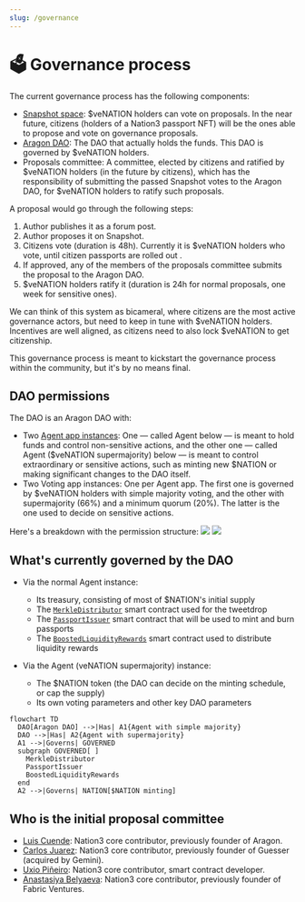 ```yaml
---
slug: /governance
---
```


# 🗳 Governance process

The current governance process has the following components:

- [Snapshot space](https://vote.nation3.org): $veNATION holders can vote on proposals. In the near future, citizens (holders of a Nation3 passport NFT) will be the ones able to propose and vote on governance proposals.
- [Aragon DAO](https://client.aragon.org/#/nation3): The DAO that actually holds the funds. This DAO is governed by $veNATION holders.
- Proposals committee: A committee, elected by citizens and ratified by $veNATION holders (in the future by citizens), which has the responsibility of submitting the passed Snapshot votes to the Aragon DAO, for $veNATION holders to ratify such proposals.

A proposal would go through the following steps:

1. Author publishes it as a forum post.
2. Author proposes it on Snapshot.
3. Citizens vote (duration is 48h). Currently it is $veNATION holders who vote, until citizen passports are rolled out .
4. If approved, any of the members of the proposals committee submits the proposal to the Aragon DAO.
5. $veNATION holders ratify it (duration is 24h for normal proposals, one week for sensitive ones).

We can think of this system as bicameral, where citizens are the most active governance actors, but need to keep in tune with $veNATION holders. Incentives are well aligned, as citizens need to also lock $veNATION to get citizenship.

This governance process is meant to kickstart the governance process within the community, but it's by no means final.

## DAO permissions

The DAO is an Aragon DAO with:

- Two [Agent app instances](https://aragon.org/agent): One — called Agent below — is meant to hold funds and control non-sensitive actions, and the other one — called Agent ($veNATION supermajority) below — is meant to control extraordinary or sensitive actions, such as minting new $NATION or making significant changes to the DAO itself.
- Two Voting app instances: One per Agent app. The first one is governed by $veNATION holders with simple majority voting, and the other with supermajority (66%) and a minimum quorum (20%). The latter is the one used to decide on sensitive actions.

Here's a breakdown with the permission structure:
![](https://user-images.githubusercontent.com/718208/164224949-10b3c522-9016-4ad8-98e3-c214635237e4.png)
![](https://user-images.githubusercontent.com/718208/164223663-1781297a-a82d-4fc3-a9d1-8cb0b25bba60.png)

## What's currently governed by the DAO

- Via the normal Agent instance:

  - Its treasury, consisting of most of $NATION's initial supply
  - The [`MerkleDistributor`](https://etherscan.io/address/0xcab2B7614351649870e4DCC3490Ab692bf3beD60) smart contract used for the tweetdrop
  - The [`PassportIssuer`](https://etherscan.io/address/0x279c0b6bfCBBA977eaF4ad1B2FFe3C208aa068aC) smart contract that will be used to mint and burn passports
  - The [`BoostedLiquidityRewards`](https://etherscan.io/address/0x4f1e79793fd5f5805b285c3f29379b8056a4476b) smart contract used to distribute liquidity rewards

- Via the Agent (veNATION supermajority) instance:
  - The $NATION token (the DAO can decide on the minting schedule, or cap the supply)
  - Its own voting parameters and other key DAO parameters

```mermaid
flowchart TD
  DAO[Aragon DAO] -->|Has| A1{Agent with simple majority}
  DAO -->|Has| A2{Agent with supermajority}
  A1 -->|Governs| GOVERNED
  subgraph GOVERNED[ ]
    MerkleDistributor
    PassportIssuer
    BoostedLiquidityRewards
  end
  A2 -->|Governs| NATION[$NATION minting]
```

## Who is the initial proposal committee

- [Luis Cuende](https://twitter.com/licuende): Nation3 core contributor, previously founder of Aragon.
- [Carlos Juarez](https://twitter.com/0xPaella): Nation3 core contributor, previously founder of Guesser (acquired by Gemini).
- [Uxio Piñeiro](https://twitter.com/0xgallego): Nation3 core contributor, smart contract developer.
- [Anastasiya Belyaeva](https://twitter.com/anastasiya_vc): Nation3 core contributor, previously founder of Fabric Ventures.
